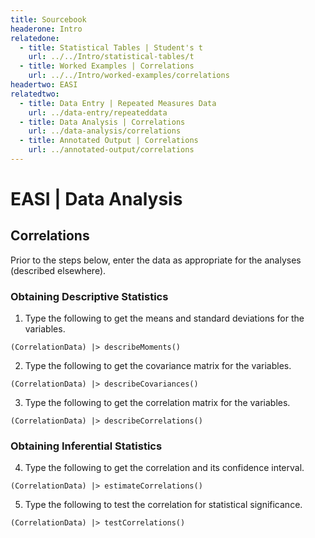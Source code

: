 ```yaml
---
title: Sourcebook
headerone: Intro
relatedone:
  - title: Statistical Tables | Student's t
    url: ../../Intro/statistical-tables/t
  - title: Worked Examples | Correlations
    url: ../../Intro/worked-examples/correlations
headertwo: EASI
relatedtwo:
  - title: Data Entry | Repeated Measures Data
    url: ../data-entry/repeateddata
  - title: Data Analysis | Correlations
    url: ../data-analysis/correlations
  - title: Annotated Output | Correlations
    url: ../annotated-output/correlations
---
```


# EASI | Data Analysis

## Correlations

Prior to the steps below, enter the data as appropriate for the analyses (described elsewhere).

### Obtaining Descriptive Statistics

1. Type the following to get the means and standard deviations for the variables.

```{r}
(CorrelationData) |> describeMoments()
```

2. Type the following to get the covariance matrix for the variables.

```{r}
(CorrelationData) |> describeCovariances()
```

3. Type the following to get the correlation matrix for the variables.

```{r}
(CorrelationData) |> describeCorrelations()
```

### Obtaining Inferential Statistics

4. Type the following to get the correlation and its confidence interval.

```{r}
(CorrelationData) |> estimateCorrelations()
```

5. Type the following to test the correlation for statistical significance.

```{r}
(CorrelationData) |> testCorrelations()
```
